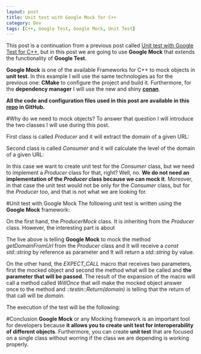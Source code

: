 ```yaml
---
layout: post
title: Unit test with Google Mock for C++
category: Dev
tags: [C++, Google Test, Google Mock, Unit Test]
---
```


This post is a continuation from a previous post called [Unit test with Google Test for C++](http://maitesin.github.io//GoogleTest-C++/), but in this post we are going to use **Google Mock** that extends the functionality of **Google Test**.

**Google Mock** is one of the available Frameworks for C++ to mock objects in **unit test**. In this example I will use the same technologies as for the previous one: **CMake** to configure the project and build it. Furthermore, for the **dependency manager** I will use the new and shiny **[conan](https://www.conan.io/)**.

**All the code and configuration files used in this post are available in this [repo](https://github.com/maitesin/blog/tree/master/google_mock_2016_01_22) in GitHub.**

#Why do we need to mock objects?
To answer that question I will introduce the two classes I will use during this post.

First class is called *Producer* and it will extract the domain of a given URL:
<script src="https://gist.github.com/maitesin/9162d164f6bcadbe2384.js"></script>

Second class is called *Consumer* and it will calculate the level of the domain of a given URL:
<script src="https://gist.github.com/maitesin/1fbfc223814834e67439.js"></script>

In this case we want to create unit test for the *Consumer* class, but we need to implement a *Producer* class for that, right? Well, no. **We do not need an implementation of the *Producer* class because we can mock it**. Moreover, in that case the unit test would not be only for the *Consumer* class, but for the *Producer* too, and that is not what we are looking for.


#Unit test with Google Mock
The following unit test is written using the **Google Mock** framework:
<script src="https://gist.github.com/maitesin/6ec71be17fde199e4ab3.js"></script>

On the first hand, the *ProducerMock* class. It is inheriting from the *Producer* class. However, the interesting part is about
<script src="https://gist.github.com/maitesin/f37c379a6735e719dcd5.js"></script>
The live above is telling **Google Mock** to mock the method *getDomainFromUrl* from the *Producer* class and It will receive a *const std::string* by reference as parameter and It will return a *std::string* by value.

On the other hand, the *EXPECT_CALL* macro that receives two parameters, first the mocked object and second the method what will be called and **the parameter that will be passed**. The result of the expansion of the macro will call a method called *WillOnce* that will make the mocked object answer once to the method and *::testin::Return(domain)* is telling that the return of that call will be *domain*.

The execution of the test will be the following:
<script src="https://gist.github.com/maitesin/70e1d164d358cb786d52.js"></script>

#Conclusion
**Google Mock** or any Mocking framework is an important tool for developers because **it allows you to create unit test for interoperability of different objects**. Furthermore, you can create **unit test** that are focused on a single class without worring if the class we are depending is working properly.
